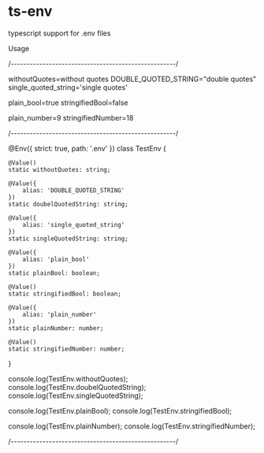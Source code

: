 # ts-env
typescript support for .env files

Usage

/----------------------------------------------------/

withoutQuotes=without quotes
DOUBLE_QUOTED_STRING="double quotes"
single_quoted_string='single quotes'

plain_bool=true
stringifiedBool=false

plain_number=9
stringifiedNumber=18

/----------------------------------------------------/

@Env({
    strict: true,
    path: '.env'
})
class TestEnv {

    @Value()
    static withoutQuotes: string;

    @Value({
        alias: 'DOUBLE_QUOTED_STRING'
    })
    static doubelQuotedString: string;

    @Value({
        alias: 'single_quoted_string'
    })
    static singleQuotedString: string;

    @Value({
        alias: 'plain_bool'
    })
    static plainBool: boolean;

    @Value()
    static stringifiedBool: boolean;

    @Value({
        alias: 'plain_number'
    })
    static plainNumber: number;

    @Value()
    static stringifiedNumber: number;

}

console.log(TestEnv.withoutQuotes);
console.log(TestEnv.doubelQuotedString);
console.log(TestEnv.singleQuotedString);

console.log(TestEnv.plainBool);
console.log(TestEnv.stringifiedBool);

console.log(TestEnv.plainNumber);
console.log(TestEnv.stringifiedNumber);

/----------------------------------------------------/




